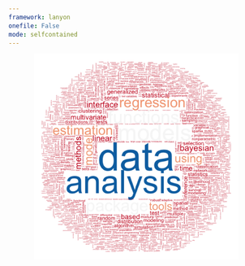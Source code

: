 ```yaml
---
framework: lanyon
onefile: False
mode: selfcontained
---
```


<div align="center">
  <img width="80%" src="libraries/frameworks/lanyon/assets/images/wordcloud.png">
</div>


<!-- ```{r, echo=FALSE, results='hide', cache=FALSE}

``` -->


<style>
  .lead {
    margin-bottom: 20px;
    font-size: 1.1rem;
    font-weight: 200;
    line-height: 1.4;
    text-align: justify;
  }
</style>
